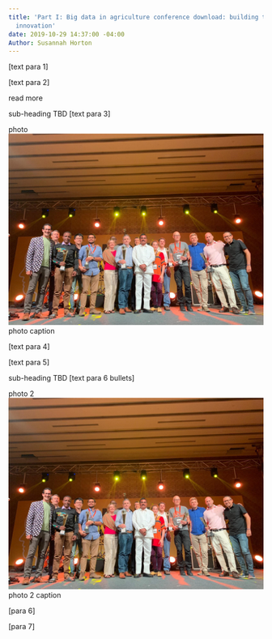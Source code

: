 ```yaml
---
title: 'Part I: Big data in agriculture conference download: building trust and fueling
  innovation'
date: 2019-10-29 14:37:00 -04:00
Author: Susannah Horton
---
```


[text para 1]

[text para 2]

read more

sub-heading TBD
[text para 3]

photo
![susannah blog photo 2.jpg](/uploads/susannah%20blog%20photo%202.jpg)
photo caption

[text para 4]

[text para 5]

sub-heading TBD
[text para 6 bullets]

photo 2
![susannah blog photo 2.jpg](/uploads/susannah%20blog%20photo%202.jpg)
photo 2 caption

[para 6]

[para 7]

